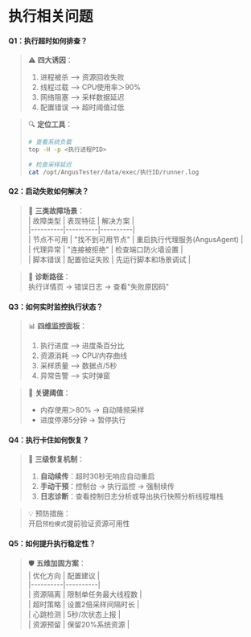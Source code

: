 # 执行相关问题

#### **Q1：执行超时如何排查？**
> ⚠️ **四大诱因**：
> 1. 进程被杀 --> 资源回收失败
> 2. 线程过载 --> CPU使用率＞90%
> 3. 网络阻塞 --> 采样数据延迟
> 4. 配置错误 --> 超时阈值过低  

> 🔍 **定位工具**：
> ```bash  
> # 查看系统负载  
> top -H -p <执行进程PID>  
>   
> # 检查采样延迟  
> cat /opt/AngusTester/data/exec/执行ID/runner.log
> ```

#### **Q2：启动失败如何解决？**
> 🚫 **三类故障场景**：  
> | 故障类型 | 表现特征 | 解决方案 |  
> |----------|----------|----------|  
> | 节点不可用 | "找不到可用节点" | 重启执行代理服务(AngusAgent) |  
> | 代理异常 | "连接被拒绝" | 检查端口防火墙设置 |  
> | 脚本错误 | 配置验证失败 | 先运行脚本和场景调试 |

> 📍 **诊断路径**：  
> 执行详情页 → 错误日志 → 查看"失败原因码"

#### **Q3：如何实时监控执行状态？**
> 📊 **四维监控面板**：
> 1. 执行进度 --> 进度条百分比  
> 2. 资源消耗 --> CPU/内存曲线  
> 3. 采样质量 --> 数据点/5秒  
> 4. 异常告警 --> 实时弹窗

> 🚨 **关键阈值**：
> - 内存使用＞80% → 自动降频采样
> - 进度停滞5分钟 → 暂停执行

#### **Q4：执行卡住如何恢复？**
> 🔄 **三级恢复机制**：
> 1. **自动续传**：超时30秒无响应自动重启
> 2. **手动干预**：控制台 → 执行监控 → 强制续传
> 3. **日志诊断**：查看控制日志分析或导出执行快照分析线程堆栈

> 💡 预防措施：  
> 开启`预检模式`提前验证资源可用性

#### **Q5：如何提升执行稳定性？**
> 🛡️ **五维加固方案**：  
> | 优化方向 | 配置建议 |  
> |----------|----------|  
> | 资源隔离 | 限制单任务最大线程数 |  
> | 超时策略 | 设置2倍采样间隔时长 |  
> | 心跳检测 | 5秒/次状态上报 |  
> | 资源预留 | 保留20%系统资源 |
